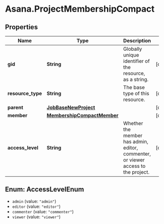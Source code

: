 # Asana.ProjectMembershipCompact

## Properties
Name | Type | Description | Notes
------------ | ------------- | ------------- | -------------
**gid** | **String** | Globally unique identifier of the resource, as a string. | [optional] 
**resource_type** | **String** | The base type of this resource. | [optional] 
**parent** | [**JobBaseNewProject**](JobBaseNewProject.md) |  | [optional] 
**member** | [**MembershipCompactMember**](MembershipCompactMember.md) |  | [optional] 
**access_level** | **String** | Whether the member has admin, editor, commenter, or viewer access to the project. | [optional] 

<a name="AccessLevelEnum"></a>
## Enum: AccessLevelEnum

* `admin` (value: `"admin"`)
* `editor` (value: `"editor"`)
* `commenter` (value: `"commenter"`)
* `viewer` (value: `"viewer"`)

